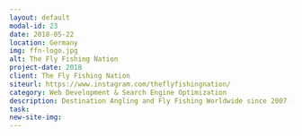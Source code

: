 ```yaml
---
layout: default
modal-id: 23
date: 2018-05-22
location: Germany
img: ffn-logo.jpg
alt: The Fly Fishing Nation
project-date: 2018
client: The Fly Fishing Nation
siteurl: https://www.instagram.com/theflyfishingnation/
category: Web Development & Search Engine Optimization
description: Destination Angling and Fly Fishing Worldwide since 2007 - true underground fly fishing vibes.
task:
new-site-img:
---
```

